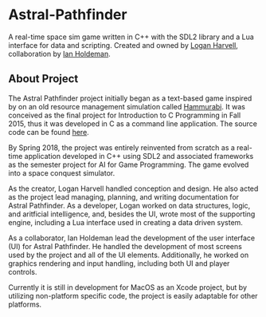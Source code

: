 # Astral-Pathfinder
A real-time space sim game written in C++ with the SDL2 library and a Lua interface for data and scripting.
Created and owned by [Logan Harvell](https://github.com/LoganTHarvell), collaboration by [Ian Holdeman](https://github.com/iholdeman1).

## About Project
The Astral Pathfinder project initially began as a text-based game inspired by on an old resource management simulation called [Hammurabi](http://www.hammurabigame.com/hammurabi-game.php "Hammurabi"). It was conceived as the final project for Introduction to C Programming in Fall 2015, thus it was developed in C as a command line application. The source code can be found [here](https://github.com/LoganTHarvell/Astral-Pathfinder-Command-Line-Prototype).

By Spring 2018, the project was entirely reinvented from scratch as a real-time application developed in C++ using SDL2 and associated frameworks as the semester project for AI for Game Programming. The game evolved into a space conquest simulator.

As the creator, Logan Harvell handled conception and design. He also acted as the project lead managing, planning, and writing documentation for Astral Pathfinder. As a developer, Logan worked on data structures, logic, and aritficial intelligence, and, besides the UI, wrote most of the supporting engine, including a Lua interface used in creating a data driven system.

As a collaborator, Ian Holdeman lead the development of the user interface (UI) for Astral Pathfinder. He handled the development of most screens used by the project and all of the UI elements. Additionally, he worked on graphics rendering and input handling, including both UI and player controls.

Currently it is still in development for MacOS as an Xcode project, but by utilizing non-platform specific code, the project is easily adaptable for other platforms.
